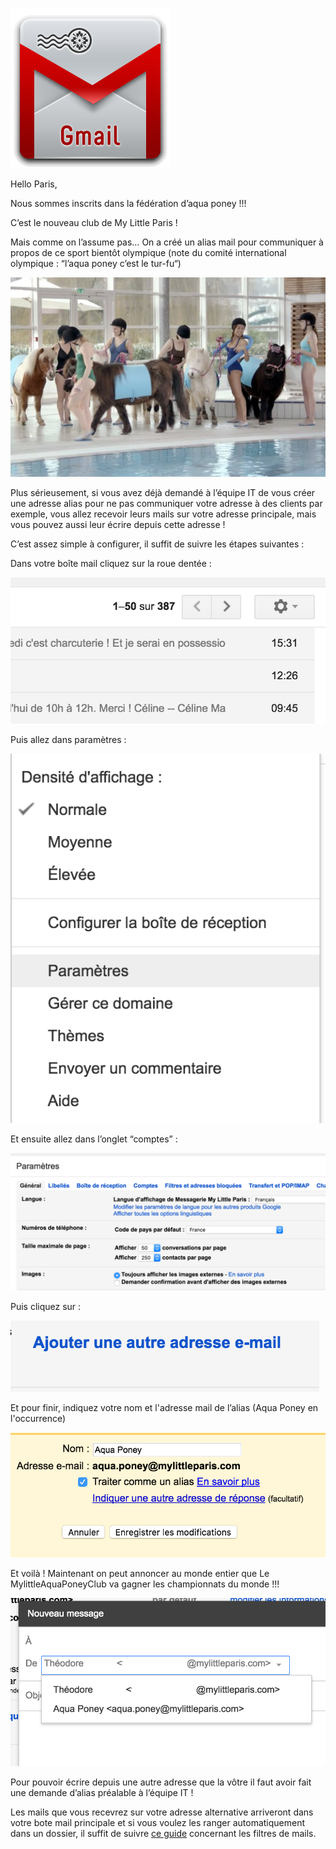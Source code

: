 ![Mail-Gmail-icon](/images/Mail-Gmail-icon.png)




Hello Paris,

Nous sommes inscrits dans la fédération d’aqua poney !!!

C’est le nouveau club de My Little Paris ! 

Mais comme on l’assume pas… On a créé un alias mail pour communiquer à propos de ce sport bientôt olympique (note du comité international olympique : “l’aqua poney c’est le tur-fu“)

![aqua-poney](/images/aqua-poney.jpg)

Plus sérieusement, si vous avez déjà demandé à l’équipe IT de vous créer une adresse alias pour ne pas communiquer votre adresse à des clients par exemple, vous allez recevoir leurs mails sur votre adresse principale, mais vous pouvez aussi leur écrire depuis cette adresse !

 C’est assez simple à configurer, il suffit de suivre les étapes suivantes : 


Dans votre boîte mail cliquez sur la roue dentée :

![capturefiltre1](/images/capturefiltre1.png)


Puis allez dans paramètres :

![capturefiltre2](/images/capturefiltre2.png)

Et ensuite allez dans l’onglet “comptes” :

![capturefiltre3](/images/capturefiltre3.png)

Puis cliquez sur :

![capturefiltre4](/images/capturefiltre4.png)

Et pour finir, indiquez votre nom et l'adresse mail de l’alias (Aqua Poney en l'occurrence)

![capturefiltre6](/images/capturefiltre6.png)


Et voilà ! Maintenant on peut annoncer au monde entier que Le MylittleAquaPoneyClub va gagner les championnats du monde !!!

![capturefiltre5](/images/capturefiltre5.png)

Pour pouvoir écrire depuis une autre adresse que la vôtre il faut avoir fait une demande d’alias préalable à l’équipe IT !

Les mails que vous recevrez sur votre adresse alternative arriveront dans votre bote mail principale et si vous voulez les ranger automatiquement dans un dossier, il suffit de suivre [ce guide](http://blog.mylittleit.fr/posts/2016/05/02/filtres_mails/) concernant les filtres de mails.
